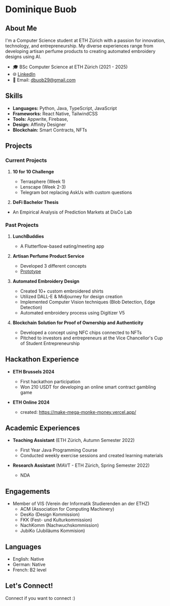 # Dominique Buob

## About Me
I'm a Computer Science student at ETH Zürich with a passion for innovation, technology, and entrepreneurship. My diverse experiences range from developing artisan perfume products to creating automated embroidery designs using AI.

- 🎓 BSc Computer Science at ETH Zürich (2021 - 2025)
- 🌐 [LinkedIn](https://www.linkedin.com/in/dominique-buob)
- 📧 Email: dbuob29@gmail.com

## Skills
- **Languages:** Python, Java, TypeScript, JavaScript
- **Frameworks:** React Native, TailwindCSS
- **Tools:** Appwrite, Firebase,
- **Design:** Affinity Designer
- **Blockchain:** Smart Contracts, NFTs

## Projects

### Current Projects
1. **10 for 10 Challenge**
   - Terrasphere (Week 1)
   - Lenscape (Week 2-3)
   - Telegram bot replacing AskUs with custom questions

2. **DeFi Bachelor Thesis**
  - An Empirical Analysis of Prediction Markets at DisCo Lab

### Past Projects
1. **LunchBuddies**
   - A Flutterflow-based eating/meeting app

2. **Artisan Perfume Product Service**
   - Developed 3 different concepts
   - [Prototype](https://intime-perfume.flutterflow.app/)

3. **Automated Embroidery Design**
   - Created 10+ custom embroidered shirts
   - Utilized DALL-E & Midjourney for design creation
   - Implemented Computer Vision techniques (Blob Detection, Edge Detection)
   - Automated embroidery process using Digitizer V5

4. **Blockchain Solution for Proof of Ownership and Authenticity**
   - Developed a concept using NFC chips connected to NFTs
   - Pitched to investors and entrepreneurs at the Vice Chancellor's Cup of Student Entrepreneurship

## Hackathon Experience
- **ETH Brussels 2024**
  - First hackathon participation
  - Won 210 USDT for developing an online smart contract gambling game
 
- **ETH Online 2024**
  - created: https://make-mega-monke-money.vercel.app/
 

## Academic Experiences
- **Teaching Assistant** (ETH Zürich, Autumn Semester 2022)
  - First Year Java Programming Course
  - Conducted weekly exercise sessions and created learning materials

- **Research Assistant** (MAVT - ETH Zürich, Spring Semester 2022)
  - NDA

## Engagements
- Member of VIS (Verein der Informatik Studierenden an der ETHZ)
  - ACM (Association for Computing Machinery)
  - DesKo (Design Kommission)
  - FKK (Fest- und Kulturkommission)
  - NachKomm (Nachwuchskommission)
  - JubiKo (Jubiläums Kommision)

## Languages
- English: Native
- German: Native
- French: B2 level

## Let's Connect!
Connect if you want to connect :)

